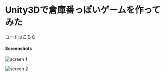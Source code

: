 # Unity3Dで倉庫番っぽいゲームを作ってみた

[コードはこちら](https://github.com/colintrinity/SokobanCode)

#### Screenshots

![screen 1](https://raw.githubusercontent.com/colintrinity/SokobanCode/screenshots/screenshot-level1.png "screen 1")

![screen 2](https://raw.githubusercontent.com/colintrinity/SokobanCode/screenshots/screenshot-level2.png "screen 2")